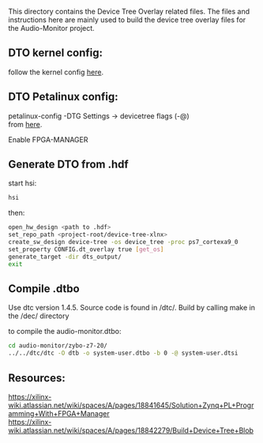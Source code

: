 This directory contains the Device Tree Overlay related files. The files and instructions here are mainly used to build the device tree overlay files for the Audio-Monitor project. 

## DTO kernel config:
follow the kernel config [here](https://xilinx-wiki.atlassian.net/wiki/spaces/A/pages/18841645/Solution+Zynq+PL+Programming+With+FPGA+Manager).

## DTO Petalinux config:
petalinux-config -DTG Settings -> devicetree flags (-@) \
from  [here](https://forums.xilinx.com/t5/Embedded-Linux/Why-DTBO-fails-on-load-and-says-no-symbols-in-root-of-device/td-p/1088920).

Enable FPGA-MANAGER

## Generate DTO from .hdf
start hsi:
```bash
hsi
```

then:
```bash
open_hw_design <path to .hdf>
set_repo_path <project-root/device-tree-xlnx>
create_sw_design device-tree -os device_tree -proc ps7_cortexa9_0
set_property CONFIG.dt_overlay true [get_os]
generate_target -dir dts_output/
exit
```

## Compile .dtbo
Use dtc version 1.4.5. Source code is found in /dtc/. Build by calling make in the /dec/ directory

to compile the audio-monitor.dtbo:
```bash
cd audio-monitor/zybo-z7-20/
../../dtc/dtc -O dtb -o system-user.dtbo -b 0 -@ system-user.dtsi
```


## Resources:
https://xilinx-wiki.atlassian.net/wiki/spaces/A/pages/18841645/Solution+Zynq+PL+Programming+With+FPGA+Manager \
https://xilinx-wiki.atlassian.net/wiki/spaces/A/pages/18842279/Build+Device+Tree+Blob